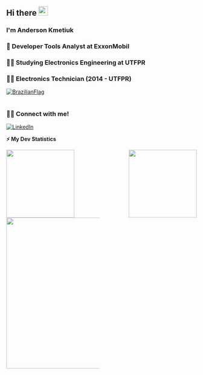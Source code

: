 <!-- welcome message -->
 <h2>Hi there <img src="https://media.giphy.com/media/hvRJCLFzcasrR4ia7z/giphy.gif" width="25px"></h2>
  
 <h3>I'm Anderson Kmetiuk</h3>
 
### :briefcase: Developer Tools Analyst at ExxonMobil
### :man_student: Studying Electronics Engineering at UTFPR
### :man_student: Electronics Technician (2014 - UTFPR)
<a href="https://em-content.zobj.net/thumbs/72/sony/336/flag-brazil_1f1e7-1f1f7.png" ><img alt="BrazilianFlag" src="https://em-content.zobj.net/thumbs/72/sony/336/flag-brazil_1f1e7-1f1f7.png" target="_blank"></a> 
<!--
**andersonkmetiuk/andersonkmetiuk** is a ✨ _special_ ✨ repository because its `README.md` (this file) appears on your GitHub profile.


Here are some ideas to get you started:

- 🔭 I’m currently working on ...
- 🌱 I’m currently learning ...
- 👯 I’m looking to collaborate on ...
- 🤔 I’m looking for help with ...
- 💬 Ask me about ...
- 📫 How to reach me: ...
- 😄 Pronouns: ...
- ⚡ Fun fact: ...
-->
#
### 🤝🏻 Connect with me!
<a href="https://www.linkedin.com/in/anderson-luiz-de-souza-kmetiuk-8a48b8224/" ><img alt="LinkedIn" src="https://img.shields.io/badge/LinkedIn-Anderson%20Kmetiuk-blue?style=flat-square&logo=linkedin&logoColor=blue" target="_blank"></a>
<!-- GitHub stats -->
<b>⚡ My Dev Statistics</b>

<div class="first-row" style="display: flex; justify-content: space-between">
   <div class="left-col" style="width: 49%; text-align: left">
      <img height="180" src="https://github-readme-stats.vercel.app/api?username=andersonkmetiuk&show_icons=true&hide_border=true&theme=tokyonight" />
   </div>
   <div class="right-col" style="width: 49%; text-align: right">
      <img height="180" src="https://github-readme-streak-stats.herokuapp.com/?user=andersonkmetiuk&theme=tokyonight&hide_border=true" />
   </div>
</div>
<div class="second-row" style="display: flex; justify-content: space-between">
   <div class="left-col" style="width: 49%; text-align: left">
      <img height="400" src="https://github-readme-stats.vercel.app/api/top-langs/?username=andersonkmetiuk&hide=batchfile,powershell,makefile,mathematica,Standard%20ML,jupyter%20notebook&exclude_repo=KNN-Image-Classification&show_icons=true&hide_border=true&langs_count=10&theme=tokyonight&layout=pie"/>
   </div>
   <div class="right-col" style="width: 49%; text-align: right">
   </div>
</div>






